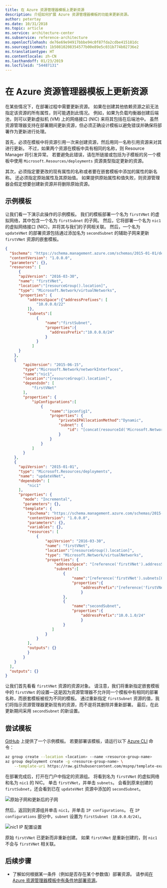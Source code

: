 ```yaml
---
title: 在 Azure 资源管理器模板上更新资源
description: 介绍如何扩展 Azure 资源管理器模板的功能来更新资源。
author: petertay
ms.date: 10/31/2018
ms.topic: article
ms.service: architecture-center
ms.subservice: reference-architecture
ms.openlocfilehash: de76e69e94917bbbe94c0f87fda2cdbe415181dc
ms.sourcegitcommit: 1b50810208354577b00e89e5c031b774b02736e2
ms.translationtype: HT
ms.contentlocale: zh-CN
ms.lasthandoff: 01/23/2019
ms.locfileid: "54487131"
---
```

# <a name="update-a-resource-in-an-azure-resource-manager-template"></a>在 Azure 资源管理器模板上更新资源

在某些情况下，在部署过程中需要更新资源。 如果在创建其他依赖资源之前无法指定该资源的所有属性，则可能遇到此情况。 例如，如果为负载均衡器创建后端池，则可以更新虚拟机 (VM) 上的网络接口 (NIC) 来将其包括在后端池中。 虽然资源管理器支持在部署期间更新资源，但必须正确设计模板以避免错误并确保将部署作为更新进行处理。

首先，必须在模板中将资源引用一次来创建资源，然后用同一名称引用资源来对其进行更新。 不过，如果两个资源在模板中具有相同的名称，则 Resource Manager 将引发异常。 若要避免此错误，请在所链接或包括为子模板的另一个模板中使用 `Microsoft.Resources/deployments` 资源类型指定更新的资源。

其次，必须指定要更改的现有属性的名称或者要在嵌套模板中添加的属性的新名称。 还必须指定原始属性及其原始值。 如果提供原始属性和值失败，则资源管理器会假定想要创建新资源并将删除原始资源。

## <a name="example-template"></a>示例模板

让我们看一下演示此操作的示例模板。 我们的模板部署一个名为 `firstVNet` 的虚拟网络，其中包含一个名为 `firstSubnet` 的子网。 然后，它将部署一个名为 `nic1` 的虚拟网络接口 (NIC)，并将其与我们的子网相关联。 然后，一个名为 `updateVNet` 的部署资源包括通过添加名为 `secondSubnet` 的辅助子网来更新 `firstVNet` 资源的嵌套模板。

```json
{
  "$schema": "https://schema.management.azure.com/schemas/2015-01-01/deploymentTemplate.json#",
  "contentVersion": "1.0.0.0",
  "parameters": {},
  "resources": [
      {
      "apiVersion": "2016-03-30",
      "name": "firstVNet",
      "location":"[resourceGroup().location]",
      "type": "Microsoft.Network/virtualNetworks",
      "properties": {
          "addressSpace":{"addressPrefixes": [
              "10.0.0.0/22"
          ]},
          "subnets":[
              {
                  "name":"firstSubnet",
                  "properties":{
                    "addressPrefix":"10.0.0.0/24"
                  }
              }
            ]
      }
    },
    {
        "apiVersion": "2015-06-15",
        "type":"Microsoft.Network/networkInterfaces",
        "name":"nic1",
        "location":"[resourceGroup().location]",
        "dependsOn": [
            "firstVNet"
        ],
        "properties": {
            "ipConfigurations":[
                {
                    "name":"ipconfig1",
                    "properties": {
                        "privateIPAllocationMethod":"Dynamic",
                        "subnet": {
                            "id": "[concat(resourceId('Microsoft.Network/virtualNetworks','firstVNet'),'/subnets/firstSubnet')]"
                        }
                    }
                }
            ]
        }
    },
    {
      "apiVersion": "2015-01-01",
      "type": "Microsoft.Resources/deployments",
      "name": "updateVNet",
      "dependsOn": [
          "nic1"
      ],
      "properties": {
        "mode": "Incremental",
        "parameters": {},
        "template": {
          "$schema": "https://schema.management.azure.com/schemas/2015-01-01/deploymentTemplate.json#",
          "contentVersion": "1.0.0.0",
          "parameters": {},
          "variables": {},
          "resources": [
              {
                  "apiVersion": "2016-03-30",
                  "name": "firstVNet",
                  "location":"[resourceGroup().location]",
                  "type": "Microsoft.Network/virtualNetworks",
                  "properties": {
                      "addressSpace": "[reference('firstVNet').addressSpace]",
                      "subnets":[
                          {
                              "name":"[reference('firstVNet').subnets[0].name]",
                              "properties":{
                                  "addressPrefix":"[reference('firstVNet').subnets[0].properties.addressPrefix]"
                                  }
                          },
                          {
                              "name":"secondSubnet",
                              "properties":{
                                  "addressPrefix":"10.0.1.0/24"
                                  }
                          }
                     ]
                  }
              }
          ],
          "outputs": {}
          }
        }
    }
  ],
  "outputs": {}
}
```

让我们首先看看 `firstVNet` 资源的资源对象。 请注意，我们将重新指定嵌套模板中的 `firstVNet` 的设置&mdash;这是因为资源管理器不允许同一个模板中有相同的部署名称，而嵌套模板被视为不同的模板。 通过重新指定 `firstSubnet` 资源的值，我们将指示资源管理器更新现有的资源，而不是将其删除并重新部署。 最后，在此更新期间采用 `secondSubnet` 的新设置。

## <a name="try-the-template"></a>尝试模板

[GitHub][github] 上提供了一个示例模板。 若要部署该模板，请运行以下 [Azure CLI][cli] 命令：

```bash
az group create --location <location> --name <resource-group-name>
az group deployment create -g <resource-group-name> \
    --template-uri https://raw.githubusercontent.com/mspnp/template-examples/master/example1-update/deploy.json
```

在部署完成后，打开在门户中指定的资源组。 将看到名为 `firstVNet` 的虚拟网络和名为 `nic1` 的 NIC。 单击 `firstVNet`，并单击 `subnets`。 会看到原来创建的 `firstSubnet`，还会看到已在 `updateVNet` 资源中添加的 `secondSubnet`。

![原始子网和更新后的子网](../_images/firstVNet-subnets.png)

然后，返回到资源组并单击 `nic1`，并单击 `IP configurations`。 在 `IP configurations` 部分中，`subnet` 设置为 `firstSubnet (10.0.0.0/24)`。

![nic1 IP 配置设置](../_images/nic1-ipconfigurations.png)

原始 `firstVNet` 已更新而非重新创建。 如果 `firstVNet` 是重新创建的，则 `nic1` 不会与 `firstVNet` 相关联。

## <a name="next-steps"></a>后续步骤

* 了解如何根据某一条件（例如是否存在某个参数值）部署资源。 请参阅[在 Azure 资源管理器模板中有条件地部署资源](./conditional-deploy.md)。

[cli]: /cli/azure/?view=azure-cli-latest
[github]: https://github.com/mspnp/template-examples
